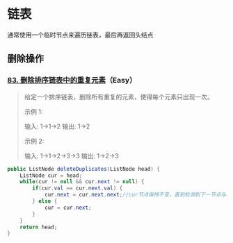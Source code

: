 # 链表

通常使用一个临时节点来遍历链表，最后再返回头结点

## **删除操作**

### [83. 删除排序链表中的重复元素](https://leetcode-cn.com/problems/remove-duplicates-from-sorted-list/)（Easy）

> 给定一个排序链表，删除所有重复的元素，使得每个元素只出现一次。
>
> 示例 1:
>
> 输入: 1->1->2
> 输出: 1->2
>
> 示例 2:
>
> 输入: 1->1->2->3->3
> 输出: 1->2->3
>

```java
public ListNode deleteDuplicates(ListNode head) {
    ListNode cur = head;
    while(cur != null && cur.next != null) {
        if(cur.val == cur.next.val) {
            cur.next = cur.next.next;//cur节点保持不变，直到检测到下一节点与当前节点的值不同
        } else {
            cur = cur.next;
        }
    }
    return head;
}
```